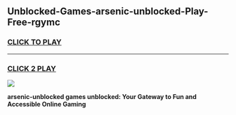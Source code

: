 
## Unblocked-Games-arsenic-unblocked-Play-Free-rgymc
<h3>
<a href="https://premium76.site?title=arsenic-unblocked&ref=18A1">CLICK TO PLAY</a></h3>
<hr>

<h3>
<a href="https://premium76.site?title=arsenic-unblocked&ref=18A1">CLICK 2 PLAY</a>
  
</h3>

<a href="https://premium76.site?title=arsenic-unblocked&ref=18A1"><img src="https://clearcache.store/games.png"></a>


**arsenic-unblocked games unblocked: Your Gateway to Fun and Accessible Online Gaming**
